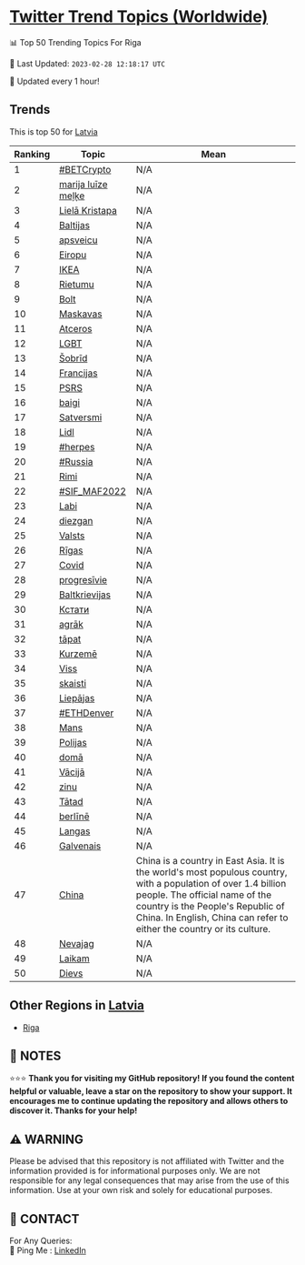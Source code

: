 [Twitter Trend Topics (Worldwide)](https://github.com/ErcinDedeoglu/Twitter-Trend-Topics)
==========


📊 Top 50 Trending Topics For Riga

📆 Last Updated: `2023-02-28 12:18:17 UTC`

🔧 Updated every 1 hour!


## Trends

This is top 50 for [Latvia](</Latvia>)

| Ranking | Topic | Mean |
| ------- | ------------ | ------------ |
| 1 | [#BETCrypto](http://twitter.com/search?q=%23BETCrypto) | N/A |
| 2 | [marija luīze meļķe](http://twitter.com/search?q=marija+lu%c4%abze+me%c4%bc%c4%b7e) | N/A |
| 3 | [Lielā Kristapa](http://twitter.com/search?q=Liel%c4%81+Kristapa) | N/A |
| 4 | [Baltijas](http://twitter.com/search?q=Baltijas) | N/A |
| 5 | [apsveicu](http://twitter.com/search?q=apsveicu) | N/A |
| 6 | [Eiropu](http://twitter.com/search?q=Eiropu) | N/A |
| 7 | [IKEA](http://twitter.com/search?q=IKEA) | N/A |
| 8 | [Rietumu](http://twitter.com/search?q=Rietumu) | N/A |
| 9 | [Bolt](http://twitter.com/search?q=Bolt) | N/A |
| 10 | [Maskavas](http://twitter.com/search?q=Maskavas) | N/A |
| 11 | [Atceros](http://twitter.com/search?q=Atceros) | N/A |
| 12 | [LGBT](http://twitter.com/search?q=LGBT) | N/A |
| 13 | [Šobrīd](http://twitter.com/search?q=%c5%a0obr%c4%abd) | N/A |
| 14 | [Francijas](http://twitter.com/search?q=Francijas) | N/A |
| 15 | [PSRS](http://twitter.com/search?q=PSRS) | N/A |
| 16 | [baigi](http://twitter.com/search?q=baigi) | N/A |
| 17 | [Satversmi](http://twitter.com/search?q=Satversmi) | N/A |
| 18 | [Lidl](http://twitter.com/search?q=Lidl) | N/A |
| 19 | [#herpes](http://twitter.com/search?q=%23herpes) | N/A |
| 20 | [#Russia](http://twitter.com/search?q=%23Russia) | N/A |
| 21 | [Rimi](http://twitter.com/search?q=Rimi) | N/A |
| 22 | [#SIF_MAF2022](http://twitter.com/search?q=%23SIF_MAF2022) | N/A |
| 23 | [Labi](http://twitter.com/search?q=Labi) | N/A |
| 24 | [diezgan](http://twitter.com/search?q=diezgan) | N/A |
| 25 | [Valsts](http://twitter.com/search?q=Valsts) | N/A |
| 26 | [Rīgas](http://twitter.com/search?q=R%c4%abgas) | N/A |
| 27 | [Covid](http://twitter.com/search?q=Covid) | N/A |
| 28 | [progresīvie](http://twitter.com/search?q=progres%c4%abvie) | N/A |
| 29 | [Baltkrievijas](http://twitter.com/search?q=Baltkrievijas) | N/A |
| 30 | [Кстати](http://twitter.com/search?q=%d0%9a%d1%81%d1%82%d0%b0%d1%82%d0%b8) | N/A |
| 31 | [agrāk](http://twitter.com/search?q=agr%c4%81k) | N/A |
| 32 | [tāpat](http://twitter.com/search?q=t%c4%81pat) | N/A |
| 33 | [Kurzemē](http://twitter.com/search?q=Kurzem%c4%93) | N/A |
| 34 | [Viss](http://twitter.com/search?q=Viss) | N/A |
| 35 | [skaisti](http://twitter.com/search?q=skaisti) | N/A |
| 36 | [Liepājas](http://twitter.com/search?q=Liep%c4%81jas) | N/A |
| 37 | [#ETHDenver](http://twitter.com/search?q=%23ETHDenver) | N/A |
| 38 | [Mans](http://twitter.com/search?q=Mans) | N/A |
| 39 | [Polijas](http://twitter.com/search?q=Polijas) | N/A |
| 40 | [domā](http://twitter.com/search?q=dom%c4%81) | N/A |
| 41 | [Vācijā](http://twitter.com/search?q=V%c4%81cij%c4%81) | N/A |
| 42 | [zinu](http://twitter.com/search?q=zinu) | N/A |
| 43 | [Tātad](http://twitter.com/search?q=T%c4%81tad) | N/A |
| 44 | [berlīnē](http://twitter.com/search?q=berl%c4%abn%c4%93) | N/A |
| 45 | [Langas](http://twitter.com/search?q=Langas) | N/A |
| 46 | [Galvenais](http://twitter.com/search?q=Galvenais) | N/A |
| 47 | [China](http://twitter.com/search?q=China) | China is a country in East Asia. It is the world's most populous country, with a population of over 1.4 billion people. The official name of the country is the People's Republic of China. In English, China can refer to either the country or its culture. |
| 48 | [Nevajag](http://twitter.com/search?q=Nevajag) | N/A |
| 49 | [Laikam](http://twitter.com/search?q=Laikam) | N/A |
| 50 | [Dievs](http://twitter.com/search?q=Dievs) | N/A |



## Other Regions in [Latvia](</Latvia>)

* [Riga](</Latvia/Riga.md>)



## 📝 NOTES

⭐⭐⭐ **Thank you for visiting my GitHub repository! If you found the content helpful or valuable, leave a star on the repository to show your support. It encourages me to continue updating the repository and allows others to discover it. Thanks for your help!**


## ⚠️ WARNING

Please be advised that this repository is not affiliated with Twitter and the information provided is for informational purposes only. We are not responsible for any legal consequences that may arise from the use of this information. Use at your own risk and solely for educational purposes.


## 📨 CONTACT

 For Any Queries:  
            🏓 Ping Me : [LinkedIn](https://www.linkedin.com/in/ercindedeoglu/)
